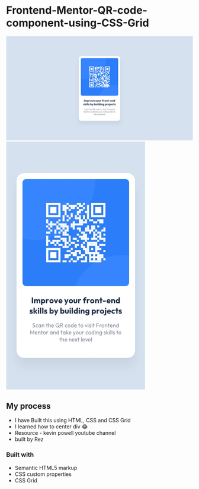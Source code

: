 # Frontend-Mentor-QR-code-component-using-CSS-Grid

![Design preview for the QR code component coding challenge](./design/desktop-design.jpg)
![Design preview for the QR code component coding challenge](./design/mobile-design.jpg)

## My process
  - I have Built this using HTML, CSS and CSS Grid
  - I learned how to center div 😂
  - Resource - kevin powell youtube channel
  - built by Rez


### Built with
- Semantic HTML5 markup
- CSS custom properties
- CSS Grid